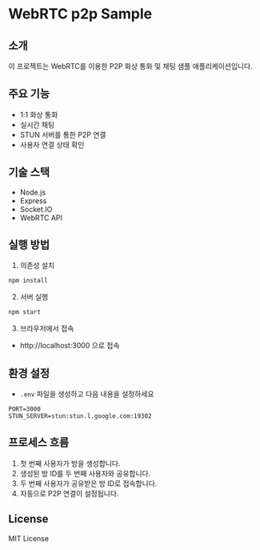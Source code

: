 # WebRTC p2p Sample

## 소개

이 프로젝트는 WebRTC를 이용한 P2P 화상 통화 및 채팅 샘플 애플리케이션입니다.

## 주요 기능

-   1:1 화상 통화
-   실시간 채팅
-   STUN 서버를 통한 P2P 연결
-   사용자 연결 상태 확인

## 기술 스택

-   Node.js
-   Express
-   Socket.IO
-   WebRTC API

## 실행 방법

1. 의존성 설치

```bash
npm install
```

2. 서버 실행

```bash
npm start
```

3. 브라우저에서 접속

-   http://localhost:3000 으로 접속

## 환경 설정

-   `.env` 파일을 생성하고 다음 내용을 설정하세요

```env
PORT=3000
STUN_SERVER=stun:stun.l.google.com:19302
```

## 프로세스 흐름

1. 첫 번째 사용자가 방을 생성합니다.
2. 생성된 방 ID를 두 번째 사용자와 공유합니다.
3. 두 번째 사용자가 공유받은 방 ID로 접속합니다.
4. 자동으로 P2P 연결이 설정됩니다.

## License

MIT License
